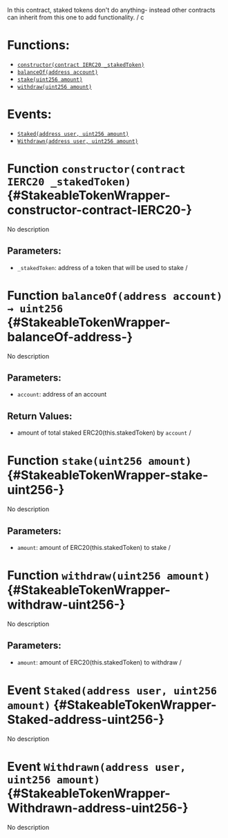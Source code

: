 In this contract, staked tokens don't do anything- instead other
contracts can inherit from this one to add functionality.
/
c

# Functions:

- [`constructor(contract IERC20 _stakedToken)`](#StakeableTokenWrapper-constructor-contract-IERC20-)
- [`balanceOf(address account)`](#StakeableTokenWrapper-balanceOf-address-)
- [`stake(uint256 amount)`](#StakeableTokenWrapper-stake-uint256-)
- [`withdraw(uint256 amount)`](#StakeableTokenWrapper-withdraw-uint256-)

# Events:

- [`Staked(address user, uint256 amount)`](#StakeableTokenWrapper-Staked-address-uint256-)
- [`Withdrawn(address user, uint256 amount)`](#StakeableTokenWrapper-Withdrawn-address-uint256-)

# Function `constructor(contract IERC20 _stakedToken)` {#StakeableTokenWrapper-constructor-contract-IERC20-}

No description

## Parameters:

- `_stakedToken`: address of a token that will be used to stake
  /

# Function `balanceOf(address account) → uint256` {#StakeableTokenWrapper-balanceOf-address-}

No description

## Parameters:

- `account`: address of an account

## Return Values:

- amount of total staked ERC20(this.stakedToken) by `account`
  /

# Function `stake(uint256 amount)` {#StakeableTokenWrapper-stake-uint256-}

No description

## Parameters:

- `amount`: amount of ERC20(this.stakedToken) to stake
  /

# Function `withdraw(uint256 amount)` {#StakeableTokenWrapper-withdraw-uint256-}

No description

## Parameters:

- `amount`: amount of ERC20(this.stakedToken) to withdraw
  /

# Event `Staked(address user, uint256 amount)` {#StakeableTokenWrapper-Staked-address-uint256-}

No description

# Event `Withdrawn(address user, uint256 amount)` {#StakeableTokenWrapper-Withdrawn-address-uint256-}

No description

